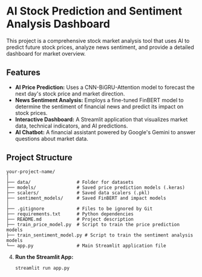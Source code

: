 # AI Stock Prediction and Sentiment Analysis Dashboard

This project is a comprehensive stock market analysis tool that uses AI to predict future stock prices, analyze news sentiment, and provide a detailed dashboard for market overview.

## Features

- **AI Price Prediction:** Uses a CNN-BiGRU-Attention model to forecast the next day's stock price and market direction.
- **News Sentiment Analysis:** Employs a fine-tuned FinBERT model to determine the sentiment of financial news and predict its impact on stock prices.
- **Interactive Dashboard:** A Streamlit application that visualizes market data, technical indicators, and AI predictions.
- **AI Chatbot:** A financial assistant powered by Google's Gemini to answer questions about market data.

## Project Structure

```
your-project-name/
│
├── data/                 # Folder for datasets
├── models/               # Saved price prediction models (.keras)
├── scalers/              # Saved data scalers (.pkl)
├── sentiment_models/     # Saved FinBERT and impact models
│
├── .gitignore            # Files to be ignored by Git
├── requirements.txt      # Python dependencies
├── README.md             # Project description
├── train_price_model.py  # Script to train the price prediction models
├── train_sentiment_model.py # Script to train the sentiment analysis models
└── app.py                # Main Streamlit application file
```



4.  **Run the Streamlit App:**
    ```bash
    streamlit run app.py
    ```
